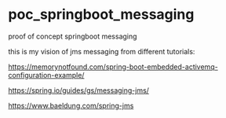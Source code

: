 # poc_springboot_messaging
proof of concept springboot messaging

this is my vision of jms messaging from different tutorials:

https://memorynotfound.com/spring-boot-embedded-activemq-configuration-example/

https://spring.io/guides/gs/messaging-jms/

https://www.baeldung.com/spring-jms

